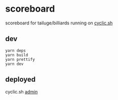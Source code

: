 # scoreboard

scoreboard for tailuge/billiards running on [cyclic.sh](https://tailuge-billiards.cyclic.app/)

## dev

```shell
yarn deps
yarn build
yarn prettify
yarn dev
```

## deployed

cyclic.sh [admin](https://app.cyclic.sh/#/app/tailuge-scoreboard/overview)
